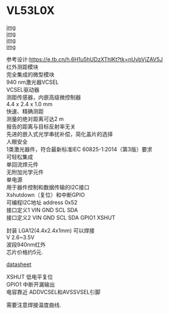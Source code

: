 # VL53L0X  
  
[img](./VL53L0X_F.png)  
[img](./VL53L0X_B.png)  
[img](./VL53L0X-F_Paste.svg)  
[img](./VL53L0X_ibom.html)  
  
参考设计:https://e.tb.cn/h.6H1u5hUDzXThlKt?tk=nUvbVjZAV5J  
红外测距模块  
完全集成的微型模块  
940 nm激光器VCSEL  
VCSEL驱动器  
测距传感器，内嵌高级微控制器  
4.4 x 2.4 x 1.0 mm  
快速、精确测距  
测量的绝对距离可达2 m  
报告的距离与目标反射率无关  
先进的嵌入式光学串扰补偿，简化盖片的选择  
人眼安全  
1类激光器件，符合最新标准IEC 60825-1:2014（第3版）要求  
可轻松集成  
单回流焊元件  
无附加光学元件  
单电源  
用于器件控制和数据传输的I2C接口  
Xshutdown（复位）和中断GPIO  
可编程I2C地址 address 0x52  
接口定义1 VIN GND SCL SDA  
接口定义2 VIN GND SCL SDA GPIO1 XSHUT  
  
封装  LGA12(4.4x2.4x1mm) 可以焊接  
V 2.6~3.5V  
波段940nm红外  
芯片价格约5元.  
  
[datasheet](https://www.st.com.cn/zh/imaging-and-photonics-solutions/vl53l0x.html)  
  
XSHUT 低电平复位  
GPIO1 中断开漏输出  
电容靠近 ADDVCSEL和AVSSVSEL引脚  
  
需要注意焊接温度曲线.  
